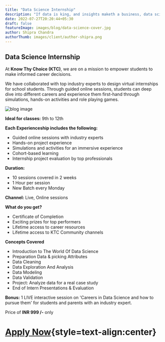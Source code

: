 ```yaml
---
title: "Data Science Internship"
description: "If data is king, and insights maketh a business, data science is the future. Take this internship to understand if you will love it too"
date: 2022-07-27T20:20:44+05:30
draft: false
featureImage: images/blog/data-science-cover.jpg
author: Shipra Chandra
authorThumb: images/client/author-shipra.png
---
```


## Data Science Internship

At __Know Thy Choice (KTC)__, we are on a mission to empower students to make informed career decisions.

We have collaborated with top industry experts to design virtual internships for school students. Through guided online sessions, students can deep dive into different careers and experience them first-hand through simulations, hands-on activities and role playing games.

![blog image](/images/blog/data-science-post-1.jpg)


__Ideal for classes:__ 9th to 12th

__Each Experienceship includes the following:__
- Guided online sessions with industry experts 
- Hands-on project experience
- Simulations and activities for an immersive experience
- Cohort-based learning
- Internship project evaluation by top professionals

__Duration:__
- 10 sessions covered in 2 weeks
- 1 Hour per session
- New Batch every Monday

__Channel:__ Live, Online sessions

__What do you get?__
- Certificate of Completion
- Exciting prizes for top performers
- Lifetime access to career resources 
- Lifetime access to KTC Community channels


__Concepts Covered__
- Introduction to The World Of Data Science
- Preparation Data & picking Attributes
- Data Cleaning
- Data Exploration And Analysis
- Data Modeling
- Data Validation
- Project: Analyze data for a real case study
- End of Intern Presentations & Evaluation

__Bonus:__  1 LIVE interactive session on 'Careers in Data Science and how to pursue them' for students and parents with an industry expert.

Price of **INR 999 /-** only

# [Apply Now](https://rzp.io/l/knowthychoice-datascience){style=text-align:center}
